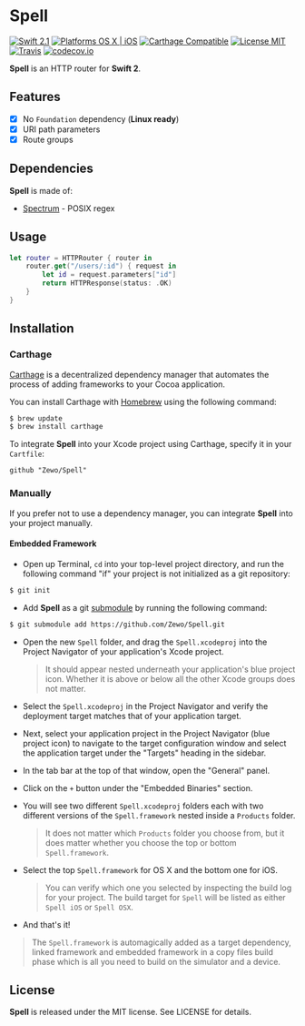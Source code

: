 Spell
========

[![Swift 2.1](https://img.shields.io/badge/Swift-2.1-orange.svg?style=flat)](https://developer.apple.com/swift/)
[![Platforms OS X | iOS](https://img.shields.io/badge/Platforms-OS%20X%20%7C%20iOS-lightgray.svg?style=flat)](https://developer.apple.com/swift/)
[![Carthage Compatible](https://img.shields.io/badge/Carthage-Compatible-4BC51D.svg?style=flat)](https://github.com/Carthage/Carthage)
[![License MIT](https://img.shields.io/badge/License-MIT-blue.svg?style=flat)](https://github.com/Carthage/Carthage)
[![Travis](https://img.shields.io/badge/Build-Passing-4BC51D.svg?style=flat)](https://travis-ci.org/Zewo/Spell)
[![codecov.io](http://codecov.io/github/Zewo/Spell/coverage.svg?branch=master)](http://codecov.io/github/Zewo/Spell?branch=master)

**Spell** is an HTTP router for **Swift 2**.

## Features

- [x] No `Foundation` dependency (**Linux ready**)
- [x] URI path parameters
- [x] Route groups

## Dependencies

**Spell** is made of:

- [Spectrum](https://github.com/Zewo/Spectrum) - POSIX regex

## Usage

```swift
let router = HTTPRouter { router in
    router.get("/users/:id") { request in
        let id = request.parameters["id"]
        return HTTPResponse(status: .OK)
    }
}
```

## Installation

### Carthage

[Carthage](https://github.com/Carthage/Carthage) is a decentralized dependency manager that automates the process of adding frameworks to your Cocoa application.

You can install Carthage with [Homebrew](http://brew.sh/) using the following command:

```bash
$ brew update
$ brew install carthage
```

To integrate **Spell** into your Xcode project using Carthage, specify it in your `Cartfile`:

```ogdl
github "Zewo/Spell"
```

### Manually

If you prefer not to use a dependency manager, you can integrate **Spell** into your project manually.

#### Embedded Framework

- Open up Terminal, `cd` into your top-level project directory, and run the following command "if" your project is not initialized as a git repository:

```bash
$ git init
```

- Add **Spell** as a git [submodule](http://git-scm.com/docs/git-submodule) by running the following command:

```bash
$ git submodule add https://github.com/Zewo/Spell.git
```

- Open the new `Spell` folder, and drag the `Spell.xcodeproj` into the Project Navigator of your application's Xcode project.

    > It should appear nested underneath your application's blue project icon. Whether it is above or below all the other Xcode groups does not matter.

- Select the `Spell.xcodeproj` in the Project Navigator and verify the deployment target matches that of your application target.
- Next, select your application project in the Project Navigator (blue project icon) to navigate to the target configuration window and select the application target under the "Targets" heading in the sidebar.
- In the tab bar at the top of that window, open the "General" panel.
- Click on the `+` button under the "Embedded Binaries" section.
- You will see two different `Spell.xcodeproj` folders each with two different versions of the `Spell.framework` nested inside a `Products` folder.

    > It does not matter which `Products` folder you choose from, but it does matter whether you choose the top or bottom `Spell.framework`.

- Select the top `Spell.framework` for OS X and the bottom one for iOS.

    > You can verify which one you selected by inspecting the build log for your project. The build target for `Spell` will be listed as either `Spell iOS` or `Spell OSX`.

- And that's it!

> The `Spell.framework` is automagically added as a target dependency, linked framework and embedded framework in a copy files build phase which is all you need to build on the simulator and a device.

License
-------

**Spell** is released under the MIT license. See LICENSE for details.
